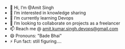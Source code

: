 - 👋 Hi, I’m @Amit Singh
- 👀 I’m interested in knowledge sharing
- 🌱 I’m currently learning Devops
- 💞️ I’m looking to collaborate on projects as a freelancer
- 📫 Reach me @ amit.kumar.singh.devops@gmail.com
- 😄 Pronouns: "Bade Bhai"
- ⚡ Fun fact: still figuring....

<!---
AmitSingh-Devops/AmitSingh-Devops is a ✨ special ✨ repository because its `README.md` (this file) appears on your GitHub profile.
You can click the Preview link to take a look at your changes.
--->
